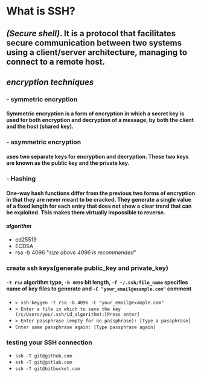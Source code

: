 # **What is SSH?**

## _(Secure shell)_. It is a protocol that facilitates secure communication between two systems using a client/server architecture, managing to connect to a remote host.

## _encryption techniques_

### - **symmetric encryption**

#### Symmetric encryption is a form of encryption in which a secret key is used for both encryption and decryption of a message, by both the client and the host **(shared key)**.

### - **asymmetric encryption**

#### uses two separate keys for encryption and decryption. These two keys are known as the **public key** and the **private key**.

### - **Hashing**

#### **One-way hash** functions differ from the previous two forms of encryption in that they are never meant to be cracked. They generate a single value of a fixed length for each entry that does not show a clear trend that can be exploited. This makes them virtually impossible to reverse.

#### _algorithm_

- ed25519
- ECDSA
- rsa -b 4096 "_size above 4096 is recommended_"

### **create ssh keys**(generate public_key and private_key)

#### `-t rsa` algorithm type, `-b 4096` bit length, `-f ~/.ssh/file_name` specifies name of key files to generate and `-C "your_email@example.com"` comment

- `> ssh-keygen -t rsa -b 4096 -C "your_email@example.com"`
- `> Enter a file in which to save the key (/c/Users/you/.ssh/id_algorithm):[Press enter]`
- `> Enter passphrase (empty for no passphrase): [Type a passphrase]`
- `Enter same passphrase again: [Type passphrase again]`

### **testing your SSH connection**

- `ssh -T git@github.com`
- `ssh -T git@gitlab.com`
- `ssh -T git@bitbucket.com`

